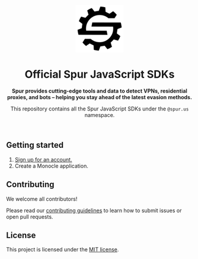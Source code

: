 <div align="center">
  <a href="https://nextjs.org">
    <picture>
      <source media="(prefers-color-scheme: dark)" srcset="docs/images/logo-dark-mode.svg">
      <img alt="Spur logo" src="docs/images/logo-light-mode.svg" height="128">
    </picture>
  </a>
  <br />
  <h1>Official Spur JavaScript SDKs</h1>
  <p>
    <strong>Spur provides cutting-edge tools and data to detect VPNs, residential proxies, and bots – helping you stay ahead of the latest evasion methods.</strong>
  </p>
  <p>
    This repository contains all the Spur JavaScript SDKs under the <code>@spur.us</code> namespace.
  </p>
</div>
<br />

## Getting started

1. [Sign up for an account.](https://app.spur.us/sign-up?utm_soure=github&utm_medium=spur_js_repo_readme)
2. Create a Monocle application.

## Contributing

We welcome all contributors!

Please read our [contributing guidelines](https://github.com/spurintel/javascript/blob/main/docs/CONTRIBUTING.md) to learn how to submit issues or open pull requests.

## License

This project is licensed under the [MIT license](https://github.com/spurintel/javascript/blob/main/LICENSE).
